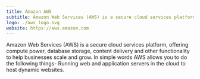 ```yaml
---
title: Amazon AWS
subtitle: Amazon Web Services (AWS) is a secure cloud services platform
logo: ./aws_logo.svg
website: https://aws.amazon.com
---
```


Amazon Web Services (AWS) is a secure cloud services platform, offering compute power, database storage, content delivery and other functionality to help businesses scale and grow. In simple words AWS allows you to do the following things- Running web and application servers in the cloud to host dynamic websites.